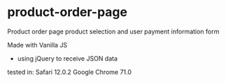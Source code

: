 # product-order-page

Product order page
product selection and user payment information form

Made with
Vanilla JS
+ using jQuery to receive JSON data

tested in:
Safari 12.0.2
Google Chrome 71.0
